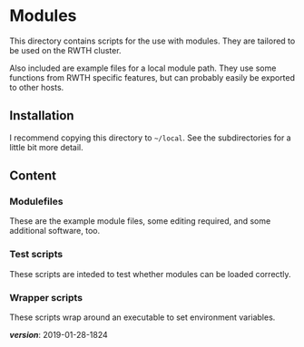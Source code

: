 # Modules

This directory contains scripts for the use with modules. 
They are tailored to be used on the RWTH cluster.

Also included are example files for a local module path.
They use some functions from RWTH specific features,
but can probably easily be exported to other hosts.

## Installation

I recommend copying this directory to `~/local`.
See the subdirectories for a little bit more detail.

## Content
### Modulefiles

These are the example module files, some editing required, 
and some additional software, too.

### Test scripts

These scripts are inteded to test whether modules can be loaded correctly.

### Wrapper scripts

These scripts wrap around an executable to set environment variables.

___version___: 2019-01-28-1824


